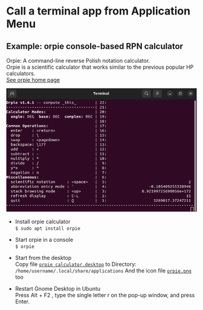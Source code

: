 # Call a terminal app from Application Menu

## Example: orpie console-based RPN calculator

Orpie: A command-line reverse Polish notation calculator.\
Orpie is a scientific calculator that works similar to the previous popular HP calculators.\
[See orpie home page](https://github.com/pelzlpj/orpie)

![orpie running](../../img/orpie.png)

- Install orpie calculator\
``$ sudo apt install orpie``

- Start orpie in a console\
``$ orpie``

- Start from the desktop\
Copy file [``orpie calculator.desktop``](orpie%20calculator.desktop) to Directory:\
``/home/username/.local/share/applications``
And the icon file [``orpie.png``](./orpie.png) too

- Restart Gnome Desktop in Ubuntu\
Press Alt + F2 , type the single letter r on the pop-up window, and press Enter.
